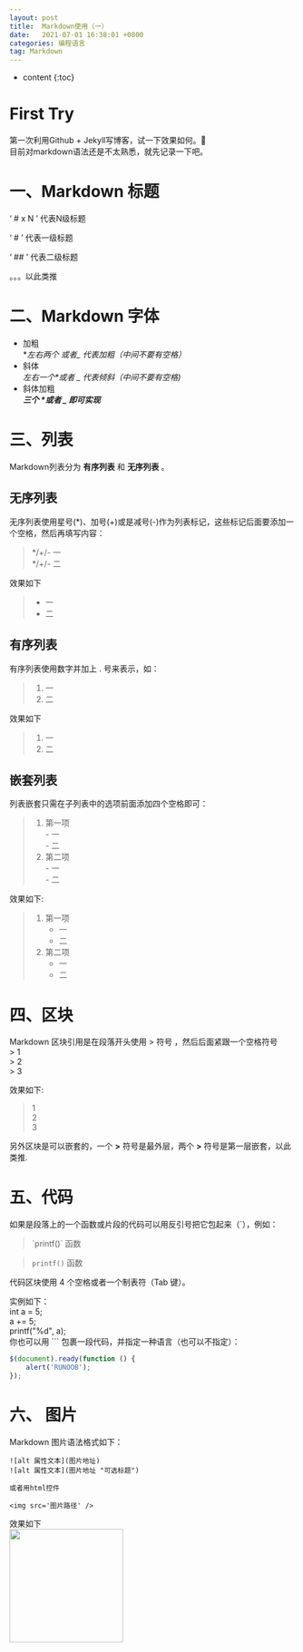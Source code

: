 ```yaml
---
layout: post
title:  Markdown使用（一）
date:   2021-07-01 16:38:01 +0800
categories: 编程语言
tag: Markdown
---
```


* content
{:toc}


# First Try
第一次利用Github + Jekyll写博客，试一下效果如何。🙂    
目前对markdown语法还是不太熟悉，就先记录一下吧。 

# 一、Markdown 标题
‘ # x N ’ 代表N级标题        

‘ # ’ 代表一级标题          

‘ ## ’ 代表二级标题              

。。。以此类推           


# 二、Markdown 字体
- 加粗  
  **左右两个 *或者_ 代表加粗（中间不要有空格）**
- 斜体  
  _左右一个*或者 _ 代表倾斜（中间不要有空格)_
- 斜体加粗  
  ___三个 *或者 _ 即可实现___ 

# 三、列表
Markdown列表分为 **有序列表** 和 **无序列表** 。
## 无序列表
无序列表使用星号(*)、加号(+)或是减号(-)作为列表标记，这些标记后面要添加一个空格，然后再填写内容：
>\*/+/- 一    
>\*/+/- 二           

效果如下

>* 一       
>* 二

## 有序列表
有序列表使用数字并加上 . 号来表示，如：
>1. 一     
>2. 二

效果如下

>1. 一
>2. 二

## 嵌套列表
列表嵌套只需在子列表中的选项前面添加四个空格即可：
>1. 第一项    
>       \- 一   
>       \- 二         
>2. 第二项   
>       \- 一    
>       \- 二

效果如下:

>1. 第一项     
>       - 一
>       - 二
>2. 第二项
>       - 一
>       - 二

# 四、区块
Markdown 区块引用是在段落开头使用 > 符号 ，然后后面紧跟一个空格符号    
\> 1   
\> 2  
\> 3    

效果如下:

> 1    
> 2  
> 3  

另外区块是可以嵌套的，一个 **>** 符号是最外层，两个 **>** 符号是第一层嵌套，以此类推.

# 五、代码
如果是段落上的一个函数或片段的代码可以用反引号把它包起来（\`），例如：
> <p> `printf()` 函数 <p>

>`printf()` 函数

代码区块使用 4 个空格或者一个制表符（Tab 键）。      

实例如下：  
	int a = 5;    
	a += 5;    
	printf("%d", a);    
你也可以用 ``` 包裹一段代码，并指定一种语言（也可以不指定）：

```javascript
$(document).ready(function () {
    alert('RUNOOB');
});
```

# 六、 图片
Markdown 图片语法格式如下：  

```
![alt 属性文本](图片地址)
![alt 属性文本](图片地址 "可选标题")

或者用html控件

<img src='图片路径' />

```

效果如下  
<img src ='https://gitee.com/cafory/images-store/raw/master/Image/Desk.jpg' width=200 height=200 />
